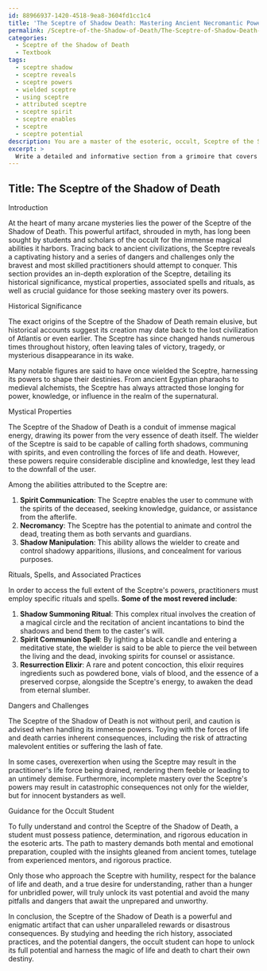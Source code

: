 ```yaml
---
id: 88966937-1420-4518-9ea8-3604fd1cc1c4
title: 'The Sceptre of Shadow Death: Mastering Ancient Necromantic Power'
permalink: /Sceptre-of-the-Shadow-of-Death/The-Sceptre-of-Shadow-Death-Mastering-Ancient-Necromantic-Power/
categories:
  - Sceptre of the Shadow of Death
  - Textbook
tags:
  - sceptre shadow
  - sceptre reveals
  - sceptre powers
  - wielded sceptre
  - using sceptre
  - attributed sceptre
  - sceptre spirit
  - sceptre enables
  - sceptre
  - sceptre potential
description: You are a master of the esoteric, occult, Sceptre of the Shadow of Death and education, you have written many textbooks on the subject in ways that provide students with rich and deep understanding of the subject. You are being asked to write textbook-like sections on a topic and you do it with full context, explainability, and reliability in accuracy to the true facts of the topic at hand, in a textbook style that a student would easily be able to learn from, in a rich, engaging, and contextual way. Always include relevant context (such as formulas and history), related concepts, and in a way that someone can gain deep insights from.
excerpt: > 
  Write a detailed and informative section from a grimoire that covers the powerful artifact known as the Sceptre of the Shadow of Death. This section should include its historical significance, the mystical properties it possesses, any rituals or spells associated with it, and potential dangers or challenges one might face when attempting to wield this powerful relic. Additionally, provide advice and guidance to the student seeking to master the use of the Sceptre in their occult practice.
---
```


## Title: The Sceptre of the Shadow of Death

Introduction

At the heart of many arcane mysteries lies the power of the Sceptre of the Shadow of Death. This powerful artifact, shrouded in myth, has long been sought by students and scholars of the occult for the immense magical abilities it harbors. Tracing back to ancient civilizations, the Sceptre reveals a captivating history and a series of dangers and challenges only the bravest and most skilled practitioners should attempt to conquer. This section provides an in-depth exploration of the Sceptre, detailing its historical significance, mystical properties, associated spells and rituals, as well as crucial guidance for those seeking mastery over its powers.

Historical Significance

The exact origins of the Sceptre of the Shadow of Death remain elusive, but historical accounts suggest its creation may date back to the lost civilization of Atlantis or even earlier. The Sceptre has since changed hands numerous times throughout history, often leaving tales of victory, tragedy, or mysterious disappearance in its wake.

Many notable figures are said to have once wielded the Sceptre, harnessing its powers to shape their destinies. From ancient Egyptian pharaohs to medieval alchemists, the Sceptre has always attracted those longing for power, knowledge, or influence in the realm of the supernatural.

Mystical Properties

The Sceptre of the Shadow of Death is a conduit of immense magical energy, drawing its power from the very essence of death itself. The wielder of the Sceptre is said to be capable of calling forth shadows, communing with spirits, and even controlling the forces of life and death. However, these powers require considerable discipline and knowledge, lest they lead to the downfall of the user.

Among the abilities attributed to the Sceptre are:
1. **Spirit Communication**: The Sceptre enables the user to commune with the spirits of the deceased, seeking knowledge, guidance, or assistance from the afterlife.
2. **Necromancy**: The Sceptre has the potential to animate and control the dead, treating them as both servants and guardians.
3. **Shadow Manipulation**: This ability allows the wielder to create and control shadowy apparitions, illusions, and concealment for various purposes.

Rituals, Spells, and Associated Practices

In order to access the full extent of the Sceptre's powers, practitioners must employ specific rituals and spells. **Some of the most revered include**:

1. **Shadow Summoning Ritual**: This complex ritual involves the creation of a magical circle and the recitation of ancient incantations to bind the shadows and bend them to the caster's will.
2. **Spirit Communion Spell**: By lighting a black candle and entering a meditative state, the wielder is said to be able to pierce the veil between the living and the dead, invoking spirits for counsel or assistance.
3. **Resurrection Elixir**: A rare and potent concoction, this elixir requires ingredients such as powdered bone, vials of blood, and the essence of a preserved corpse, alongside the Sceptre's energy, to awaken the dead from eternal slumber.

Dangers and Challenges

The Sceptre of the Shadow of Death is not without peril, and caution is advised when handling its immense powers. Toying with the forces of life and death carries inherent consequences, including the risk of attracting malevolent entities or suffering the lash of fate.

In some cases, overexertion when using the Sceptre may result in the practitioner's life force being drained, rendering them feeble or leading to an untimely demise. Furthermore, incomplete mastery over the Sceptre's powers may result in catastrophic consequences not only for the wielder, but for innocent bystanders as well.

Guidance for the Occult Student

To fully understand and control the Sceptre of the Shadow of Death, a student must possess patience, determination, and rigorous education in the esoteric arts. The path to mastery demands both mental and emotional preparation, coupled with the insights gleaned from ancient tomes, tutelage from experienced mentors, and rigorous practice.

Only those who approach the Sceptre with humility, respect for the balance of life and death, and a true desire for understanding, rather than a hunger for unbridled power, will truly unlock its vast potential and avoid the many pitfalls and dangers that await the unprepared and unworthy.

In conclusion, the Sceptre of the Shadow of Death is a powerful and enigmatic artifact that can usher unparalleled rewards or disastrous consequences. By studying and heeding the rich history, associated practices, and the potential dangers, the occult student can hope to unlock its full potential and harness the magic of life and death to chart their own destiny.
